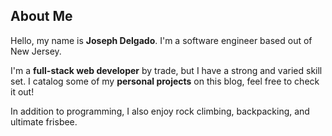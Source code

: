 ## About Me

Hello, my name is **Joseph Delgado**. I'm a software engineer based out of New Jersey.

I'm a **full-stack web developer** by trade, but I have a strong and varied skill set. I catalog some of my **personal projects** on this blog, feel free to check it out!

In addition to programming, I also enjoy rock climbing, backpacking, and ultimate frisbee.
